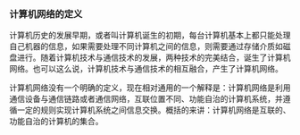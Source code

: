 ### 计算机网络的定义

计算机历史的发展早期，或者叫计算机诞生的初期，每台计算机基本上都只能处理自己机器的信息，如果需要处理不同计算机之间的信息，则需要通过存储介质如磁盘进行。随着计算机技术与通信技术的发展，两种技术的完美结合，诞生了计算机网络。也可以这么说，计算机技术与通信技术的相互融合，产生了计算机网络。

计算机网络没有一个明确的定义，现在相对通用的一个解释是：计算机网络是利用通信设备与通信链路或者通信网络，互联位置不同、功能自治的计算机系统，并遵循一定的规则实现计算机系统之间信息交换。概括的来讲：计算机网络是互联的、功能自治的计算机的集合。